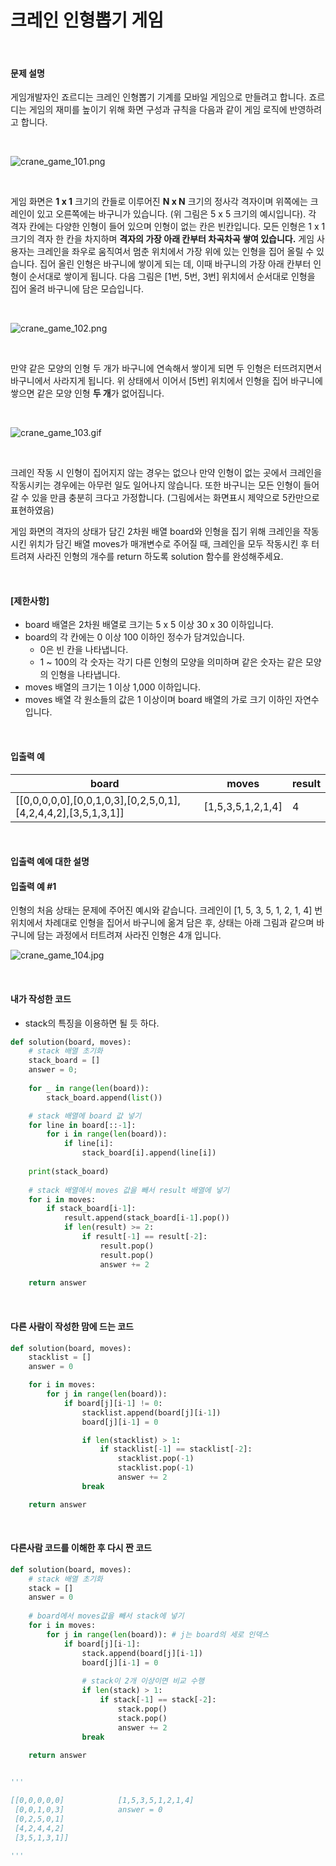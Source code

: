 # 크레인 인형뽑기 게임

<br/>

#### 문제 설명

게임개발자인 죠르디는 크레인 인형뽑기 기계를 모바일 게임으로 만들려고 합니다.
죠르디는 게임의 재미를 높이기 위해 화면 구성과 규칙을 다음과 같이 게임 로직에 반영하려고 합니다.

<br/>

![crane_game_101.png](./images/crane_game_101.png)

<br/>

게임 화면은 **1 x 1** 크기의 칸들로 이루어진 **N x N** 크기의 정사각 격자이며 위쪽에는 크레인이 있고 오른쪽에는 바구니가 있습니다. (위 그림은 5 x 5 크기의 예시입니다). 각 격자 칸에는 다양한 인형이 들어 있으며 인형이 없는 칸은 빈칸입니다. 모든 인형은 1 x 1 크기의 격자 한 칸을 차지하며 **격자의 가장 아래 칸부터 차곡차곡 쌓여 있습니다.** 게임 사용자는 크레인을 좌우로 움직여서 멈춘 위치에서 가장 위에 있는 인형을 집어 올릴 수 있습니다. 집어 올린 인형은 바구니에 쌓이게 되는 데, 이때 바구니의 가장 아래 칸부터 인형이 순서대로 쌓이게 됩니다. 다음 그림은 [1번, 5번, 3번] 위치에서 순서대로 인형을 집어 올려 바구니에 담은 모습입니다.

<br/>

![crane_game_102.png](./images/crane_game_102.png)

<br/>

만약 같은 모양의 인형 두 개가 바구니에 연속해서 쌓이게 되면 두 인형은 터뜨려지면서 바구니에서 사라지게 됩니다. 위 상태에서 이어서 [5번] 위치에서 인형을 집어 바구니에 쌓으면 같은 모양 인형 **두 개**가 없어집니다.

<br/>

![crane_game_103.gif](./images/crane_game_103.gif)

<br/>

크레인 작동 시 인형이 집어지지 않는 경우는 없으나 만약 인형이 없는 곳에서 크레인을 작동시키는 경우에는 아무런 일도 일어나지 않습니다. 또한 바구니는 모든 인형이 들어갈 수 있을 만큼 충분히 크다고 가정합니다. (그림에서는 화면표시 제약으로 5칸만으로 표현하였음)

게임 화면의 격자의 상태가 담긴 2차원 배열 board와 인형을 집기 위해 크레인을 작동시킨 위치가 담긴 배열 moves가 매개변수로 주어질 때, 크레인을 모두 작동시킨 후 터트려져 사라진 인형의 개수를 return 하도록 solution 함수를 완성해주세요.

<br/>

#### **[제한사항]**

- board 배열은 2차원 배열로 크기는 5 x 5 이상 30 x 30 이하입니다.
- board의 각 칸에는 0 이상 100 이하인 정수가 담겨있습니다.
  - 0은 빈 칸을 나타냅니다.
  - 1 ~ 100의 각 숫자는 각기 다른 인형의 모양을 의미하며 같은 숫자는 같은 모양의 인형을 나타냅니다.
- moves 배열의 크기는 1 이상 1,000 이하입니다.
- moves 배열 각 원소들의 값은 1 이상이며 board 배열의 가로 크기 이하인 자연수입니다.

<br/>

#### **입출력 예**

| board                                                        | moves             | result |
| ------------------------------------------------------------ | ----------------- | ------ |
| [[0,0,0,0,0],[0,0,1,0,3],[0,2,5,0,1],[4,2,4,4,2],[3,5,1,3,1]] | [1,5,3,5,1,2,1,4] | 4      |

<br/>

#### **입출력 예에 대한 설명**

#### **입출력 예 #1**

인형의 처음 상태는 문제에 주어진 예시와 같습니다. 크레인이 [1, 5, 3, 5, 1, 2, 1, 4] 번 위치에서 차례대로 인형을 집어서 바구니에 옮겨 담은 후, 상태는 아래 그림과 같으며 바구니에 담는 과정에서 터트려져 사라진 인형은 4개 입니다.

![crane_game_104.jpg](./images/crane_game_104.jpg)

<br/>

#### 내가 작성한 코드

* stack의 특징을 이용하면 될 듯 하다.

```python
def solution(board, moves):
    # stack 배열 초기화
    stack_board = []
    answer = 0;
    
    for _ in range(len(board)):
        stack_board.append(list())

    # stack 배열에 board 값 넣기
    for line in board[::-1]:
        for i in range(len(board)):
            if line[i]:
                stack_board[i].append(line[i])
                
    print(stack_board)
    
    # stack 배열에서 moves 값을 빼서 result 배열에 넣기
    for i in moves:
        if stack_board[i-1]:
            result.append(stack_board[i-1].pop())
            if len(result) >= 2:
                if result[-1] == result[-2]:
                    result.pop()
                    result.pop()
                    answer += 2
                
    return answer
```

<br/>

#### 다른 사람이 작성한 맘에 드는 코드

```python
def solution(board, moves):
    stacklist = []
    answer = 0

    for i in moves:
        for j in range(len(board)):
            if board[j][i-1] != 0:
                stacklist.append(board[j][i-1])
                board[j][i-1] = 0

                if len(stacklist) > 1:
                    if stacklist[-1] == stacklist[-2]:
                        stacklist.pop(-1)
                        stacklist.pop(-1)
                        answer += 2     
                break

    return answer
```

<br/>

#### 다른사람 코드를 이해한 후 다시 짠 코드

```python
def solution(board, moves):
    # stack 배열 초기화
    stack = []
    answer = 0
    
    # board에서 moves값을 빼서 stack에 넣기
    for i in moves:
        for j in range(len(board)): # j는 board의 세로 인덱스
            if board[j][i-1]:
                stack.append(board[j][i-1])
                board[j][i-1] = 0
                
                # stack이 2개 이상이면 비교 수행
                if len(stack) > 1:
                    if stack[-1] == stack[-2]:
                        stack.pop()
                        stack.pop()
                        answer += 2
                break
                
    return answer


'''

[[0,0,0,0,0]			[1,5,3,5,1,2,1,4]
 [0,0,1,0,3]			answer = 0
 [0,2,5,0,1]			
 [4,2,4,4,2]			
 [3,5,1,3,1]]
 
'''
```

